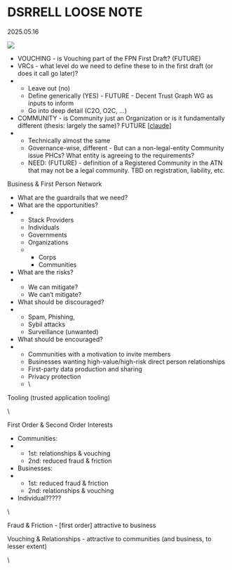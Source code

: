 # DSRRELL LOOSE NOTE

2025.05.16

![](https://lh7-rt.googleusercontent.com/docsz/AD_4nXf-73wW6hn1pV8vZebSXxfj---nlWgdWGJ7mgZbaaaTD-4MVVje9HaNZR2CaGKGxVA1_HzgPb8dFRXdkDi6E2TUiesAg8SLQKTSGxW6jDYTywH7m0jfYtYgGHVsF_5xi3oZ24eqhg?key=2VyCrCm3E81KvqYKHKo2EQ)

* VOUCHING - is Vouching part of the FPN First Draft? (FUTURE)
* VRCs - what level do we need to define these to in the first draft (or does it call go later)?
*
  * Leave out (no)
  * Define generically (YES) - FUTURE - Decent Trust Graph WG as inputs to inform
  * Go into deep detail (C2O, O2C, …)
* COMMUNITY - is Community just an Organization or is it fundamentally different (thesis: largely the same)? FUTURE \[[claude](https://claude.ai/share/396eb374-83ba-41d8-b085-0fbe19bc1a8d)]
*
  * Technically almost the same
  * Governance-wise, different - But can a non-legal-entity Community issue PHCs? What entity is agreeing to the requirements?
  * NEED: (FUTURE) - definition of a Registered Community in the ATN that may not be a legal community. TBD on registration, liability, etc.

Business & First Person Network

* What are the guardrails that we need?
* What are the opportunities?
*
  * Stack Providers
  * Individuals
  * Governments
  * Organizations
  *
    * Corps
    * Communities
* What are the risks?
*
  * We can mitigate?
  * We can’t mitigate?
* What should be discouraged?&#x20;
*
  * Spam, Phishing,&#x20;
  * Sybil attacks
  * Surveillance (unwanted)
* What should be encouraged?
*
  * Communities with a motivation to invite members
  * Businesses wanting high-value/high-risk direct person relationships
  * First-party data production and sharing&#x20;
  * Privacy protection
  * \


Tooling (trusted application tooling)

\


First Order & Second Order Interests

* Communities:&#x20;
*
  * 1st: relationships & vouching
  * 2nd: reduced fraud & friction
* Businesses:
*
  * 1st: reduced fraud & friction
  * 2nd: relationships & vouching
* Individual?????

\


Fraud & Friction - \[first order] attractive to business

Vouching & Relationships - attractive to communities (and business, to lesser extent)

\
